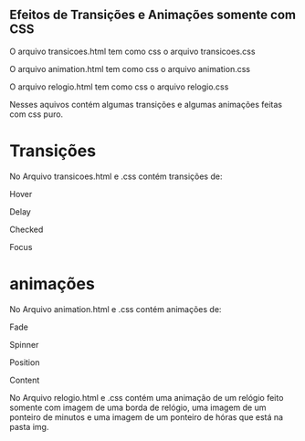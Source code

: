 ## Efeitos de Transições e Animações somente com CSS
O arquivo transicoes.html tem como css o arquivo transicoes.css

O arquivo animation.html tem como css o arquivo animation.css

O arquivo relogio.html tem como css o arquivo relogio.css

Nesses aquivos contém algumas transições e algumas animações feitas com css puro.

# Transições

No Arquivo transicoes.html e .css contém transições de:

Hover

Delay

Checked

Focus

# animações

No Arquivo animation.html e .css contém animações de:

Fade

Spinner

Position

Content

No Arquivo relogio.html e .css contém uma animação de um relógio feito somente com imagem de uma borda de relógio, uma imagem de um ponteiro de minutos e uma imagem de um ponteiro de hóras que está na pasta img.